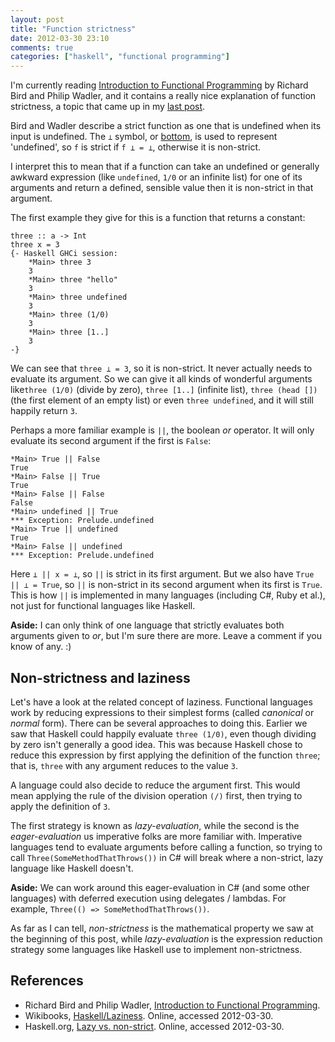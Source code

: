 ```yaml
---
layout: post
title: "Function strictness"
date: 2012-03-30 23:10
comments: true
categories: ["haskell", "functional programming"]
---
```


I'm currently reading [Introduction to Functional Programming](http://www.amazon.com/Introduction-Functional-Programming-International-Computing/dp/0134841972/) by Richard Bird and Philip Wadler, and it contains a really nice explanation of function strictness, a topic that came up in my [last post](/2012/03/folds-pt3-left-fold-right.html). 

Bird and Wadler describe a strict function as one that is undefined when its input is undefined. The `⊥` symbol, or [bottom](http://en.wikipedia.org/wiki/Bottom_type), is used to represent 'undefined', so `f` is strict if `f ⊥ = ⊥`, otherwise it is non-strict.

<!-- more -->

I interpret this to mean that if a function can take an undefined or generally awkward expression (like `undefined`, `1/0` or an infinite list) for one of its arguments and return a defined, sensible value then it is non-strict in that argument.

The first example they give for this is a function that returns a constant:

    three :: a -> Int
    three x = 3
    {- Haskell GHCi session:
        *Main> three 3
        3
        *Main> three "hello"
        3
        *Main> three undefined
        3
        *Main> three (1/0)
        3
        *Main> three [1..]
        3
    -}

We can see that `three ⊥ = 3`, so it is non-strict. It never actually needs to evaluate its argument. So we can give it all kinds of wonderful arguments like`three (1/0)` (divide by zero), `three [1..]` (infinite list), `three (head [])` (the first element of an empty list) or even `three undefined`, and it will still happily return `3`.

Perhaps a more familiar example is `||`, the boolean _or_ operator. It will only evaluate its second argument if the first is `False`:

    *Main> True || False
    True
    *Main> False || True
    True
    *Main> False || False
    False
    *Main> undefined || True
    *** Exception: Prelude.undefined
    *Main> True || undefined
    True
    *Main> False || undefined
    *** Exception: Prelude.undefined

Here `⊥ || x = ⊥`, so `||` is strict in its first argument. But we also have `True || ⊥ = True`, so `||` is non-strict in its second argument when its first is `True`. This is how `||` is implemented in many languages (including C#, Ruby et al.), not just for functional languages like Haskell.

<div class="note"><b>Aside:</b> I can only think of one language that strictly evaluates both arguments given to <i>or</i>, but I'm sure there are more. Leave a comment if you know of any. :)</div>

## Non-strictness and laziness

Let's have a look at the related concept of laziness. Functional languages work by reducing expressions to their simplest forms (called _canonical_ or _normal_ form). There can be several approaches to doing this. Earlier we saw that Haskell could happily evaluate `three (1/0)`, even though dividing by zero isn't generally a good idea. This was because Haskell chose to reduce this expression by first applying the definition of the function `three`; that is, `three` with any argument reduces to the value `3`.

A language could also decide to reduce the argument first. This would mean applying the rule of the division operation `(/)` first, then trying to apply the definition of `3`. 

The first strategy is known as _lazy-evaluation_, while the second is the _eager-evaluation_ us imperative folks are more familiar with. Imperative languages tend to evaluate arguments before calling a function, so trying to call `Three(SomeMethodThatThrows())` in C# will break where a non-strict, lazy language like Haskell doesn't.

<div class="note"><b>Aside:</b> We can work around this eager-evaluation in C# (and some other languages) with deferred execution using delegates / lambdas. For example, <code>Three(() => SomeMethodThatThrows())</code>.</div>

As far as I can tell, _non-strictness_ is the mathematical property we saw at the beginning of this post, while _lazy-evaluation_ is the expression reduction strategy some languages like Haskell use to implement non-strictness. 

## References

* Richard Bird and Philip Wadler, [Introduction to Functional Programming](http://www.amazon.com/Introduction-Functional-Programming-International-Computing/dp/0134841972/).
* Wikibooks, [Haskell/Laziness](http://en.wikibooks.org/wiki/Haskell/Laziness). Online, accessed 2012-03-30.
* Haskell.org, [Lazy vs. non-strict](http://www.haskell.org/haskellwiki/Lazy_vs._non-strict). Online, accessed 2012-03-30.
